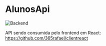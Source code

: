 # AlunosApi

![Backend](https://user-images.githubusercontent.com/97065934/223105645-61999475-fd41-4545-af6f-a01a9989baf8.png)

API sendo consumida pelo frontend em React: https://github.com/365rafael/clientreact
